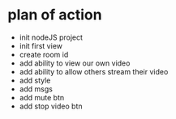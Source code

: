 # plan of action

- init nodeJS project
- init first view
- create room id
- add ability to view our own video
- add ability to allow others stream their video
- add style
- add msgs
- add mute btn
- add stop video btn
